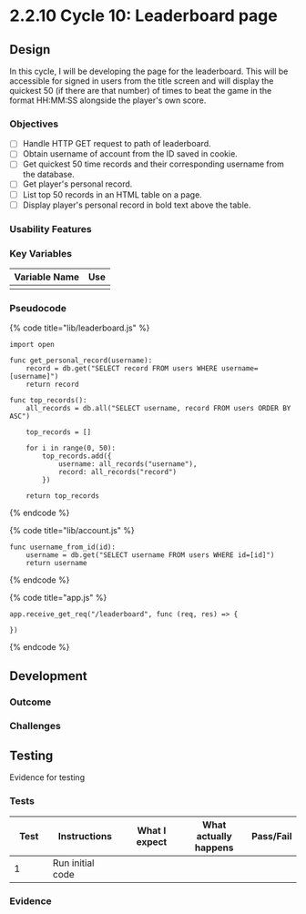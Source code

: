 # 2.2.10 Cycle 10: Leaderboard page

## Design

In this cycle, I will be developing the page for the leaderboard. This will be accessible for signed in users from the title screen and will display the quickest 50 (if there are that number) of times to beat the game in the format HH:MM:SS alongside the player's own score.&#x20;

### Objectives

* [ ] Handle HTTP GET request to path of leaderboard.
* [ ] Obtain username of account from the ID saved in cookie.
* [ ] Get quickest 50 time records and their corresponding username from the database.
* [ ] Get player's personal record.
* [ ] List top 50 records in an HTML table on a page.
* [ ] Display player's personal record in bold text above the table.

### Usability Features

### Key Variables

| Variable Name | Use |
| ------------- | --- |
|               |     |

### Pseudocode

{% code title="lib/leaderboard.js" %}
```
import open

func get_personal_record(username):
    record = db.get("SELECT record FROM users WHERE username=[username]")
    return record
    
func top_records():
    all_records = db.all("SELECT username, record FROM users ORDER BY ASC")
    
    top_records = []

    for i in range(0, 50):
        top_records.add({
            username: all_records("username"),
            record: all_records("record")
        })
    
    return top_records
```
{% endcode %}

{% code title="lib/account.js" %}
```
func username_from_id(id):
    username = db.get("SELECT username FROM users WHERE id=[id]")
    return username
```
{% endcode %}

{% code title="app.js" %}
```
app.receive_get_req("/leaderboard", func (req, res) => {
    
})
```
{% endcode %}

## Development

### Outcome



### Challenges



## Testing

Evidence for testing

### Tests

<table><thead><tr><th width="95">Test</th><th width="158">Instructions</th><th width="171">What I expect</th><th width="174">What actually happens</th><th>Pass/Fail</th></tr></thead><tbody><tr><td>1</td><td>Run initial code</td><td></td><td></td><td></td></tr></tbody></table>

### Evidence

